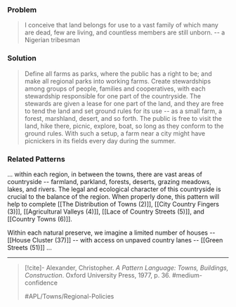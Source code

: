 ### Problem
>I conceive that land belongs for use to a vast family of which many are dead, few are living, and countless members are still unborn.
> -- a Nigerian tribesman

### Solution
>Define all farms as parks, where the public has a right to be; and make all regional parks into working farms.
>Create stewardships among groups of people, families and cooperatives, with each stewardship responsible for one part of the countryside. The stewards are given a lease for one part of the land, and they are free to tend the land and set ground rules for its use -- as a small farm, a forest, marshland, desert, and so forth. The public is free to visit the land, hike there, picnic, explore, boat, so long as they conform to the ground rules. With such a setup, a farm near a city might have picnickers in its fields every day during the summer.

### Related Patterns
... within each region, in between the towns, there are vast areas of countryside -- farmland, parkland, forests, deserts, grazing meadows, lakes, and rivers. The legal and ecological character of this countryside is crucial to the balance of the region. When properly done, this pattern will help to complete [[The Distribution of Towns (2)]], [[City Country Fingers (3)]], [[Agricultural Valleys (4)]], [[Lace of Country Streets (5)]], and [[Country Towns (6)]].

Within each natural preserve, we imagine a limited number of houses -- [[House Cluster (37)]] -- with access on unpaved country lanes -- [[Green Streets (51)]] ...

---
> [!cite]- Alexander, Christopher. _A Pattern Language: Towns, Buildings, Construction_. Oxford University Press, 1977, p. 36.
> #medium-confidence 
> 
> #APL/Towns/Regional-Policies
